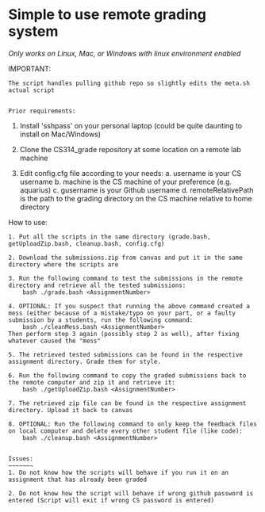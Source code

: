 Simple to use remote grading system
===================================

*Only works on Linux, Mac, or Windows with linux environment enabled*


IMPORTANT:
~~~~~~~~~~
The script handles pulling github repo so slightly edits the meta.sh actual script


Prior requirements:
~~~~~~~~~~~~~~~
1. Install 'sshpass' on your personal laptop (could be quite daunting to install on Mac/Windows)

2. Clone the CS314_grade repository at some location on a remote lab machine

3. Edit config.cfg file according to your needs:
   a. username is your CS username
   b. machine is the CS machine of your preference (e.g. aquarius)
   c. gusername is your Github username
   d. remoteRelativePath is the path to the grading directory on the CS machine relative to home directory


How to use:
~~~~~~~~~~~
1. Put all the scripts in the same directory (grade.bash, getUploadZip.bash, cleanup.bash, config.cfg)

2. Download the submissions.zip from canvas and put it in the same directory where the scripts are

3. Run the following command to test the submissions in the remote directory and retrieve all the tested submissions:
	bash ./grade.bash <AssignmentNumber>

4. OPTIONAL: If you suspect that running the above command created a mess (either because of a mistake/typo on your part, or a faulty submission by a students, run the following command:
	bash ./cleanMess.bash <AssignmentNumber>
Then perform step 3 again (possibly step 2 as well), after fixing whatever caused the "mess"

5. The retrieved tested submissions can be found in the respective assignment directory. Grade them for style.

6. Run the following command to copy the graded submissions back to the remote computer and zip it and retrieve it:
	bash ./getUploadZip.bash <AssignmentNumber>

7. The retrieved zip file can be found in the respective assignment directory. Upload it back to canvas

8. OPTIONAL: Run the following command to only keep the feedback files on local computer and delete every other student file (like code):
	bash ./cleanup.bash <AssignmentNumber>


Issues:
~~~~~~~
1. Do not know how the scripts will behave if you run it on an assignment that has already been graded

2. Do not know how the script will behave if wrong github password is entered (Script will exit if wrong CS password is entered)
